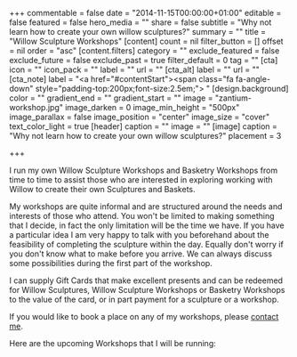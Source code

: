 +++
commentable = false
date = "2014-11-15T00:00:00+01:00"
editable = false
featured = false
hero_media = ""
share = false
subtitle = "Why not learn how to create your own willow sculptures?"
summary = ""
title = "Willow Sculpture Workshops"
[content]
count = nil
filter_button = []
offset = nil
order = "asc"
[content.filters]
category = ""
exclude_featured = false
exclude_future = false
exclude_past = true
filter_default = 0
tag = ""
[cta]
icon = ""
icon_pack = ""
label = ""
url = ""
[cta_alt]
label = ""
url = ""
[cta_note]
label = "<a href=\"#contentStart\"><span class=\"fa fa-angle-down\" style=\"padding-top:200px;font-size:2.5em;\">&nbsp;</span></a>"
[design.background]
color = ""
gradient_end = ""
gradient_start = ""
image = "zantium-workshop.jpg"
image_darken = 0
image_min_height = "500px"
image_parallax = false
image_position = "center"
image_size = "cover"
text_color_light = true
[header]
caption = ""
image = ""
[image]
caption = "Why not learn how to create your own willow sculptures?"
placement = 3

+++
<p class="lead">I run my own Willow Sculpture Workshops and Basketry Workshops from time to time to assist those who are interested in exploring working with Willow to create their own Sculptures and Baskets.</p>

My workshops are quite informal and are structured around the needs and
interests of those who attend. You won't be limited to making something
that I decide, in fact the only limitation will be the time we have. If
you have a particular idea I am very happy to talk with you beforehand
about the feasibility of completing the sculpture within the day. Equally
don't worry if you don't know what to make before you arrive. We can always
discuss some possibilities during the first part of the workshop.

I can supply Gift Cards that make excellent presents and can be redeemed
for Willow Sculptures, Willow Sculpture Workshops or Basketry Workshops to
the value of the card, or in part payment for a sculpture or a workshop.

If you would like to book a place on any of my workshops, please [contact me](/#contact).

Here are the upcoming Workshops that I will be running: